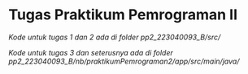 # Tugas Praktikum Pemrograman II

*Kode untuk tugas 1 dan 2 ada di folder pp2_223040093_B/src/*

_Kode untuk tugas 3 dan seterusnya ada di folder pp2_223040093_B/nb/praktikumPemrograman2/app/src/main/java/_
